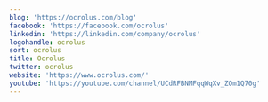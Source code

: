 ```yaml
---
blog: 'https://ocrolus.com/blog'
facebook: 'https://facebook.com/ocrolus'
linkedin: 'https://linkedin.com/company/ocrolus'
logohandle: ocrolus
sort: ocrolus
title: Ocrolus
twitter: ocrolus
website: 'https://www.ocrolus.com/'
youtube: 'https://youtube.com/channel/UCdRFBNMFqqWqXv_ZOm1Q70g'
---
```

